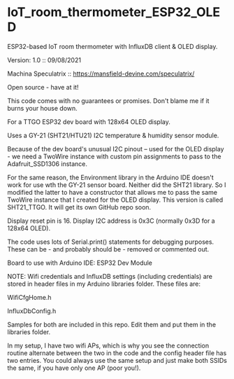 # IoT_room_thermometer_ESP32_OLED

ESP32-based IoT room thermometer with InfluxDB client & OLED display.

Version: 1.0  ::  09/08/2021  

Machina Speculatrix :: https://mansfield-devine.com/speculatrix/
 
Open source - have at it!
  
This code comes with no guarantees or promises. Don't blame me if it burns your house down.

For a TTGO ESP32 dev board with 128x64 OLED display.
 
Uses a GY-21 (SHT21/HTU21) I2C temperature & humidity sensor module.
 
Because of the dev board's unusual I2C pinout – used for the OLED display - we need a TwoWire instance with custom pin assignments to pass to the Adafruit_SSD1306 instance.

For the same reason, the Environment library in the Arduino IDE doesn't work for use wth the GY-21 sensor board.
Neither did the SHT21 library. So I modified the latter to have a constructor that allows me to pass the same TwoWire instance that I created for the OLED display. This version is called SHT21_TTGO. It will get its own GitHub repo soon.

Display reset pin is 16.
Display I2C address is 0x3C (normally 0x3D for a 128x64 OLED).
  
The code uses lots of Serial.print() statements for debugging purposes. These can be - and probably should be - removed or commented out.

Board to use with Arduino IDE: ESP32 Dev Module
  
NOTE: Wifi credentials and InfluxDB settings (including credentials) are stored in header files in my Arduino libraries folder. These files are:

WifiCfgHome.h

InfluxDbConfig.h

Samples for both are included in this repo. Edit them and put them in the libraries folder.

In my setup, I have two wifi APs, which is why you see the connection routine alternate between the two in the code and the config header file has two entries. You could always use the same setup and just make both SSIDs the same, if you have only one AP (poor you!).
